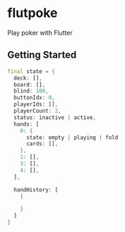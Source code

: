 # flutpoke

Play poker with Flutter

## Getting Started

```dart
final state = {
  deck: [],
  board: [],
  blind: 100,
  buttonIdx: 0,
  playerIds: [],
  playerCount: 2,
  status: inactive | active,
  hands: [
    0: {
      state: empty | playing | fold
      cards: [],
    },
    1: [],
    3: [],
    4: [],
  ],

  handHistory: [
    {

    }
  ]
}
```